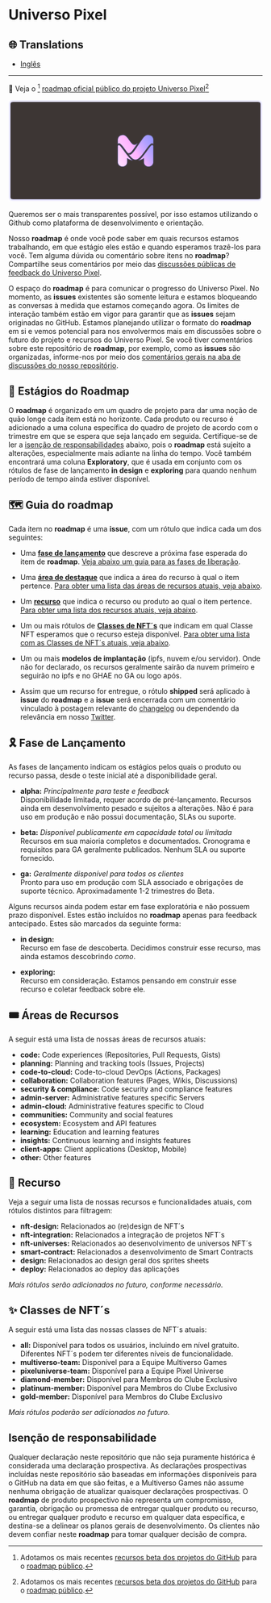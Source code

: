 # Universo Pixel

## 🌐 Translations

- [Inglês](./README.md)

---

🌄 Veja o [^1] [roadmap oficial público do projeto Universo Pixel](https://github.com/orgs/multiversogames/projects/2/views/1)[^1]

![descrição](./images/header-1.png)

Queremos ser o mais transparentes possível, por isso estamos utilizando o Github como plataforma de desenvolvimento e orientação.

Nosso **roadmap** é onde você pode saber em quais recursos estamos trabalhando, em que estágio eles estão e quando esperamos trazê-los para você. Tem alguma dúvida ou comentário sobre itens no **roadmap**? Compartilhe seus comentários por meio das [discussões públicas de feedback do Universo Pixel](https://github.com/multiversogames/pixel-universe/discussions).

[^1]:Adotamos os mais recentes [recursos beta dos projetos do GitHub](https://github.com/features/issues) para o [roadmap público](https://github.com/orgs/multiversogames/projects/2/views/1).

O espaço do **roadmap** é para comunicar o progresso do Universo Pixel. No momento, as **issues** existentes são somente leitura e estamos bloqueando as conversas à medida que estamos começando agora. Os limites de interação também estão em vigor para garantir que as **issues** sejam originadas no GitHub. Estamos planejando utilizar o formato do **roadmap** em si e vemos potencial para nos envolvermos mais em discussões sobre o futuro do projeto e recursos do Universo Pixel. Se você tiver comentários sobre este repositório de **roadmap**, por exemplo, como as **issues** são organizadas, informe-nos por meio dos [comentários gerais na aba de discussões do nosso repositório](https://github.com/multiversogames/pixel-universe/discussions/categories/general).

## 🏁 Estágios do Roadmap

O **roadmap** é organizado em um quadro de projeto para dar uma noção de quão longe cada item está no horizonte. Cada produto ou recurso é adicionado a uma coluna específica do quadro de projeto de acordo com o trimestre em que se espera que seja lançado em seguida. Certifique-se de ler a [isenção de responsabilidades](#isenção-de-responsabilidade) abaixo, pois o **roadmap** está sujeito a alterações, especialmente mais adiante na linha do tempo. Você também encontrará uma coluna **Exploratory**, que é usada em conjunto com os rótulos de fase de lançamento **in design** e **exploring** para quando nenhum período de tempo ainda estiver disponível.

## 🗺️ Guia do roadmap

Cada item no **roadmap** é uma **issue**, com um rótulo que indica cada um dos seguintes:

- Uma [**fase de lançamento**](#%EF%B8%8F-fase-de-lançamento) que descreve a próxima fase esperada do item de **roadmap**. [Veja abaixo um guia para as fases de liberação](#%EF%B8%8F-fase-de-lançamento).

- Uma [**área de destaque**](#%EF%B8%8F-áreas-de-recursos) que indica a área do recurso à qual o item pertence. [Para obter uma lista das áreas de recursos atuais, veja abaixo](#%EF%B8%8F-áreas-de-recursos).

- Um [**recurso**](#-recurso) que indica o recurso ou produto ao qual o item pertence. [Para obter uma lista dos recursos atuais, veja abaixo](#-recurso).

- Um ou mais rótulos de [**Classes de NFT´s**](#-classes-de-nfts) que indicam em qual Classe NFT esperamos que o recurso esteja disponível. [Para obter uma lista com as Classes de NFT´s atuais, veja abaixo](#-classes-de-nfts).

- Um ou mais **modelos de implantação** (ipfs, nuvem e/ou servidor). Onde não for declarado, os recursos geralmente sairão da nuvem primeiro e seguirão no ipfs e no GHAE no GA ou logo após.

- Assim que um recurso for entregue, o rótulo **shipped** será aplicado à **issue** do **roadmap** e a **issue** será encerrada com um comentário vinculado à postagem relevante do [changelog](https://github.com/multiversogames/pixel-universe/changelog/) ou dependendo da relevância em nosso [Twitter](https://twitter.com/pixeluniverse).

## 🎗️ Fase de Lançamento

As fases de lançamento indicam os estágios pelos quais o produto ou recurso passa, desde o teste inicial até a disponibilidade geral.

- **alpha:** *Principalmente para teste e feedback*\
Disponibilidade limitada, requer acordo de pré-lançamento. Recursos ainda em desenvolvimento pesado e sujeitos a alterações. Não é para uso em produção e não possui documentação, SLAs ou suporte.

- **beta:** *Disponível publicamente em capacidade total ou limitada*\
Recursos em sua maioria completos e documentados. Cronograma e requisitos para GA geralmente publicados. Nenhum SLA ou suporte fornecido.

- **ga:** *Geralmente disponível para todos os clientes*\
Pronto para uso em produção com SLA associado e obrigações de suporte técnico. Aproximadamente 1-2 trimestres do Beta.

Alguns recursos ainda podem estar em fase exploratória e não possuem prazo disponível. Estes estão incluídos no **roadmap** apenas para feedback antecipado. Estes são marcados da seguinte forma:

- **in design:**\
Recurso em fase de descoberta. Decidimos construir esse recurso, mas ainda estamos descobrindo *como*.

- **exploring:**\
Recurso em consideração. Estamos pensando em construir esse recurso e coletar feedback sobre ele.

## 🎟️ Áreas de Recursos

A seguir está uma lista de nossas áreas de recursos atuais:

- **code:** Code experiences (Repositories, Pull Requests, Gists)
- **planning:** Planning and tracking tools (Issues, Projects)
- **code-to-cloud:** Code-to-cloud DevOps (Actions, Packages)
- **collaboration:** Collaboration features (Pages, Wikis, Discussions)
- **security & compliance:** Code security and compliance features
- **admin-server:** Administrative features specific Servers
- **admin-cloud:** Administrative features specific to Cloud
- **communities:** Community and social features
- **ecosystem:** Ecosystem and API features
- **learning:** Education and learning features
- **insights:** Continuous learning and insights features
- **client-apps:** Client applications (Desktop, Mobile)
- **other:** Other features

## 🧩 Recurso

Veja a seguir uma lista de nossas recursos e funcionalidades atuais, com rótulos distintos para filtragem:

- **nft-design:** Relacionados ao (re)design de NFT´s
- **nft-integration:** Relacionados a integração de projetos NFT´s
- **nft-universes:** Relacionados ao desenvolvimento de universos NFT´s
- **smart-contract:** Relacionados a desenvolvimento de Smart Contracts
- **design:** Relacionados ao design geral dos sprites sheets
- **deploy:** Relacionados ao deploy das aplicações

*Mais rótulos serão adicionados no futuro, conforme necessário.*

## ✨ Classes de NFT´s

A seguir está uma lista das nossas classes de NFT´s atuais:

- **all:** Disponível para todos os usuários, incluindo em nível gratuito. Diferentes NFT´s podem ter diferentes níveis de funcionalidade.
- **multiverso-team:** Disponível para a Equipe Multiverso Games
- **pixeluniverse-team:** Disponível para a Equipe Pixel Universe
- **diamond-member:** Disponível para Membros do Clube Exclusivo
- **platinum-member:** Disponível para Membros do Clube Exclusivo
- **gold-member:** Disponível para Membros do Clube Exclusivo

*Mais rótulos poderão ser adicionados no futuro.*

## Isenção de responsabilidade

Qualquer declaração neste repositório que não seja puramente histórica é considerada uma declaração prospectiva. As declarações prospectivas incluídas neste repositório são baseadas em informações disponíveis para o GitHub na data em que são feitas, e a Multiverso Games não assume nenhuma obrigação de atualizar quaisquer declarações prospectivas. O **roadmap** de produto prospectivo não representa um compromisso, garantia, obrigação ou promessa de entregar qualquer produto ou recurso, ou entregar qualquer produto e recurso em qualquer data específica, e destina-se a delinear os planos gerais de desenvolvimento. Os clientes não devem confiar neste **roadmap** para tomar qualquer decisão de compra.
